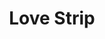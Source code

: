 --- 
title: "Love Strip"
publishdate: "2019-2-16T16:48:46+02:00"
src: "https://365manga.net/manga/love-strip"
image: "https://data.365manga.net/images/thumbnails/30528-love-strip.jpg"
description: " Yuuko is in her third year in Junior High (freshman in high school in US). She is a glasses-wearing, four-eyed-nerd. She is suddenly getting tutoring from the perfect Ryuunosuke-kun, but little does she know, she is also about to get a lesson in love. Yuuko`s dangerous summer hoilday is about to begin!"
---
